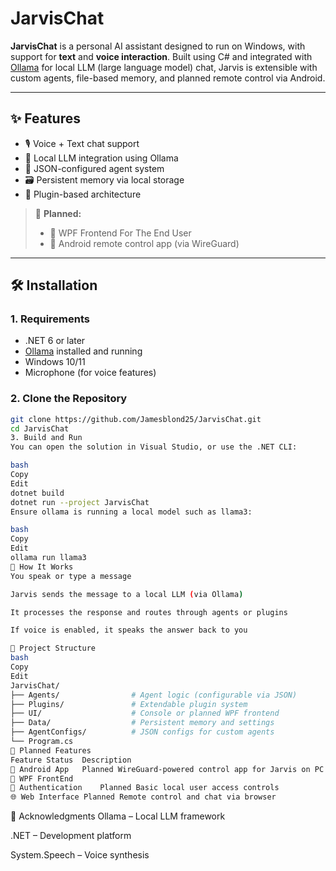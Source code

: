 # JarvisChat

**JarvisChat** is a personal AI assistant designed to run on Windows, with support for **text** and **voice interaction**. Built using C# and integrated with [Ollama](https://ollama.com) for local LLM (large language model) chat, Jarvis is extensible with custom agents, file-based memory, and planned remote control via Android.

---

## ✨ Features

- 🎙️ Voice + Text chat support
- 🤖 Local LLM integration using Ollama
- 🧠 JSON-configured agent system
- 🗃️ Persistent memory via local storage
- 🧩 Plugin-based architecture

> 🧭 **Planned:**
> - 📅 WPF Frontend For The End User
> - 📱 Android remote control app (via WireGuard)

---

## 🛠️ Installation

### 1. Requirements

- .NET 6 or later
- [Ollama](https://ollama.com) installed and running
- Windows 10/11
- Microphone (for voice features)

### 2. Clone the Repository

```bash
git clone https://github.com/Jamesblond25/JarvisChat.git
cd JarvisChat
3. Build and Run
You can open the solution in Visual Studio, or use the .NET CLI:

bash
Copy
Edit
dotnet build
dotnet run --project JarvisChat
Ensure ollama is running a local model such as llama3:

bash
Copy
Edit
ollama run llama3
🧠 How It Works
You speak or type a message

Jarvis sends the message to a local LLM (via Ollama)

It processes the response and routes through agents or plugins

If voice is enabled, it speaks the answer back to you

📁 Project Structure
bash
Copy
Edit
JarvisChat/
├── Agents/                # Agent logic (configurable via JSON)
├── Plugins/               # Extendable plugin system
├── UI/                    # Console or planned WPF frontend
├── Data/                  # Persistent memory and settings
├── AgentConfigs/          # JSON configs for custom agents
└── Program.cs
🧪 Planned Features
Feature	Status	Description
📱 Android App	Planned	WireGuard-powered control app for Jarvis on PC
📅 WPF FrontEnd
🔐 Authentication	Planned	Basic local user access controls
🌐 Web Interface	Planned	Remote control and chat via browser
```
🙌 Acknowledgments
Ollama – Local LLM framework

.NET – Development platform

System.Speech – Voice synthesis
